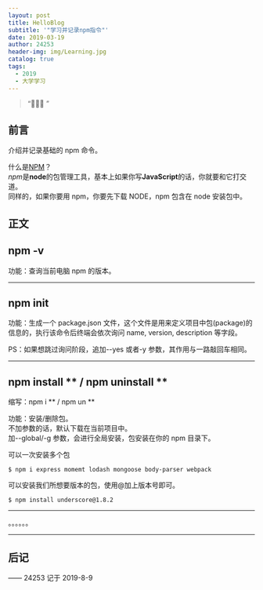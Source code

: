 ```yaml
---
layout: post
title: HelloBlog
subtitle: '"学习并记录npm指令"'
date: 2019-03-19
author: 24253
header-img: img/Learning.jpg
catalog: true
tags:
  - 2019
  - 大学学习
---
```


> “🙉🙉🙉 ”

## 前言

介绍并记录基础的 npm 命令。

什么是[NPM](https://www.npmjs.cn/)？  
*npm*是**node**的包管理工具，基本上如果你写**JavaScript**的话，你就要和它打交道。  
同样的，如果你要用 npm，你要先下载 NODE，npm 包含在 node 安装包中。

## 正文

## npm -v

功能：查询当前电脑 npm 的版本。

---

## npm init

功能：生成一个 package.json 文件，这个文件是用来定义项目中包(package)的信息的，执行该命令后终端会依次询问 name, version, description 等字段。

PS：如果想跳过询问阶段，追加--yes 或者-y 参数，其作用与一路敲回车相同。

---

## npm install ** / npm uninstall **

缩写：npm i ** / npm un **

功能：安装/删除包。  
不加参数的话，默认下载在当前项目中。  
加--global/-g 参数，会进行全局安装，包安装在你的 npm 目录下。

可以一次安装多个包

```
$ npm i express momemt lodash mongoose body-parser webpack
```

可以安装我们所想要版本的包，使用@加上版本号即可。

```
$ npm install underscore@1.8.2
```

---

。。。。。。

---

## 后记

—— 24253 记于 2019-8-9
